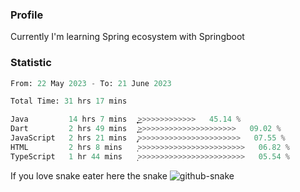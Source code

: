 ### Profile 

Currently I'm learning Spring ecosystem with Springboot

### Statistic
<!--START_SECTION:waka-->

```python
From: 22 May 2023 - To: 21 June 2023

Total Time: 31 hrs 17 mins

Java         14 hrs 7 mins   ͎͎͎͎͎͎͎͎͎͎͎͜>>>>>>>>>>>>>   45.14 %
Dart         2 hrs 49 mins   ͎͎͜>>>>>>>>>>>>>>>>>>>>>>   09.02 %
JavaScript   2 hrs 21 mins   ̡͎>>>>>>>>>>>>>>>>>>>>>>>   07.55 %
HTML         2 hrs 8 mins    ͎>>>>>>>>>>>>>>>>>>>>>>>>   06.82 %
TypeScript   1 hr 44 mins    ͎>>>>>>>>>>>>>>>>>>>>>>>>   05.54 %
```

<!--END_SECTION:waka-->

If you love snake eater here the snake 
<picture>
  <source media="(prefers-color-scheme: dark)" srcset="https://github.com/pradana4648/pradana4648/blob/c0566a83ca6ea5f2e46bab00e717c4c82b4b5c4c/github-contribution-grid-snake-dark.svg" />
  <source media="(prefers-color-scheme: light)" srcset="https://github.com/pradana4648/pradana4648/blob/c0566a83ca6ea5f2e46bab00e717c4c82b4b5c4c/github-contribution-grid-snake.svg" />
  <img alt="github-snake" src="https://github.com/pradana4648/pradana4648/blob/c0566a83ca6ea5f2e46bab00e717c4c82b4b5c4c/github-contribution-grid-snake.svg" />
</picture>
